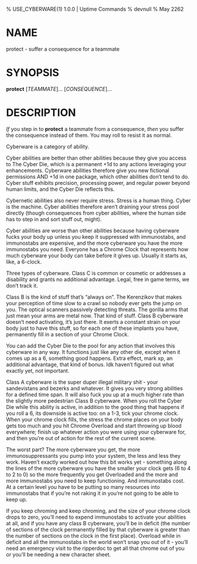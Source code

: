 % USE_CYBERWARE(1) 1.0.0 | Uptime Commands
% devnull
% May 2262

# NAME
protect - suffer a consequence for a teammate

# SYNOPSIS
**protect** [*TEAMMATE*]... [*CONSEQUENCE*]...

# DESCRIPTION
_If_ you step in to **protect** a teammate from a consequence, _then_ you suffer the consequence instead of them. You may roll to resist it as normal.


Cyberware is a category of ability. 

Cyber abilities are better than other abilities because they give you access to The Cyber Die, which is a permanent +1d to any actions leveraging your enhancements. Cyberware abilities therefore give you new fictional permissions AND +1d in one package, which other abilities don’t tend to do. Cyber stuff exhibits precision, processing power, and regular power beyond human limits, and the Cyber Die reflects this.

Cybernetic abilities also never require stress. Stress is a human thing. Cyber is the machine. Cyber abilities therefore aren’t draining your stress pool directly (though consequences from cyber abilities, where the human side has to step in and sort stuff out, might). 

Cyber abilities are worse than other abilities because having cyberware fucks your body up unless you keep it suppressed with immunostabs, and immunostabs are expensive, and the more cyberware you have the more immunostabs you need. Everyone has a Chrome Clock that represents how much cyberware your body can take before it gives up. Usually it starts as, like, a 6-clock. 

Three types of cyberware. Class C is common or cosmetic or addresses a disability and grants no additional advantage. Legal, free in game terms, we don’t track it. 

Class B is the kind of stuff that’s “always on”. The Kerenzikov that makes your perception of time slow to a crawl so nobody ever gets the jump on you. The optical scanners passively detecting threats. The gorilla arms that just mean your arms are metal now. That kind of stuff. Class B cyberware doesn’t need activating, it’s just there. It exerts a constant strain on your body just to have this stuff, so for each one of these implants you have, permanently fill in a section of your Chrome Clock. 

You can add the Cyber Die to the pool for any action that involves this cyberware in any way. It functions just like any other die, except when it comes up as a 6, something good happens. Extra effect, mark xp, an additional advantage, that kind of bonus. Idk haven’t figured out what exactly yet, not important. 

Class A cyberware is the super duper illegal military shit - your sandevistans and bezerks and whatever. It gives you very strong abilities for a defined time span. It will also fuck you up at a much higher rate than the slightly more pedestrian Class B cyberware. When you roll the Cyber Die while this ability is active, in addition to the good thing that happens if you roll a 6, its downside is active too: on a 1-3, tick your chrome clock. When your chrome clock fills, the stress the chrome places on your body gets too much and you hit Chrome Overload and start throwing up blood everywhere; finish up whatever action you were using your cyberware for, and then you’re out of action for the rest of the current scene. 

The worst part? The more cyberware you get, the more immunosuppressants you pump into your system, the less and less they work. Haven’t exactly worked out how this bit works yet - something along the lines of the more cyberware you have the smaller your clock gets (6 to 4 to 2 to 0) so the more frequently you get Overloaded and the more and more immunostabs you need to keep functioning. And immunostabs cost. At a certain level you have to be putting so many resources into immunostabs that if you’re not raking it in you’re not going to be able to keep up. 

If you keep chroming and keep chroming, and the size of your chrome clock drops to zero, you’ll need to expend immunostabs to activate your abilities at all, and if you have any class B cyberware, you’ll be in deficit (the number of sections of the clock permanently filled by that cyberware is greater than the number of sections on the clock in the first place). Overload while in deficit and all the immunostabs in the world won’t snap you out of it - you’ll need an emergency visit to the ripperdoc to get all that chrome out of you or you’ll be needing a new character sheet.

